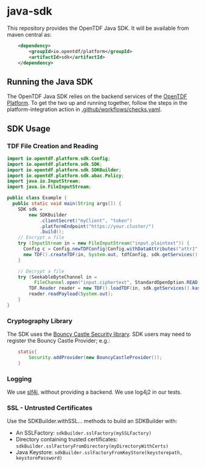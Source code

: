 # java-sdk

This repository provides the OpenTDF Java SDK.
It will be available from maven central as:

```xml
    <dependency>
        <groupId>io.opentdf/platform</groupId>
        <artifactId>sdk</artifactId>
    </dependency>
```

## Running the Java SDK

The OpenTDF Java SDK relies on the backend services of the [OpenTDF Platform](https://github.com/opentdf/platform). To get the two up and running together, follow the steps in the platform-integration action in [.github/workflows/checks.yaml](https://github.com/opentdf/java-sdk/blob/main/.github/workflows/checks.yaml).

## SDK Usage

### TDF File Creation and Reading

```java
import io.opentdf.platform.sdk.Config;
import io.opentdf.platform.sdk.SDK;
import io.opentdf.platform.sdk.SDKBuilder;
import io.opentdf.platform.sdk.abac.Policy;
import java.io.InputStream;
import java.io.FileInputStream;

public class Example {
  public static void main(String args[]) {
    SDK sdk =
        new SDKBuilder
            .clientSecret("myClient", "token")
            .platformEndpoint("https://your.cluster/")
            .build();
    // Encrypt a file
    try (InputStream in = new FileInputStream("input.plaintext")) {
      Config c = Config.newTDFConfig(Config.withDataAttributes("attr1", "attr2"))
      new TDF().createTDF(in, System.out, tdfConfig, sdk.getServices().kas());
    }

    // Decrypt a file
    try (SeekableByteChannel in =
          FileChannel.open("input.ciphertext", StandardOpenOption.READ)) {
        TDF.Reader reader = new TDF().loadTDF(in, sdk.getServices().kas());
        reader.readPayload(System.out);
    }
}
```

### Cryptography Library

The SDK uses the [Bouncy Castle Security library](https://www.bouncycastle.org/).  SDK users may need to register the Bouncy Castle Provider; e.g.:

```java
    static{
        Security.addProvider(new BouncyCastleProvider());
    }
```

### Logging

We use [slf4j](https://www.slf4j.org/), without providing a backend. We use log4j2 in our tests.

### SSL - Untrusted Certificates

Use the SDKBuilder.withSSL... methods to build an SDKBuilder with:

- An SSLFactory: ```sdkBuilder.sslFactory(mySSLFactory)```
- Directory containing trusted certificates: ```sdkBuilder.sslFactoryFromDirectory(myDirectoryWithCerts)```
- Java Keystore: ```sdkBuilder.sslFactoryFromKeyStore(keystorepath, keystorePassword)```
